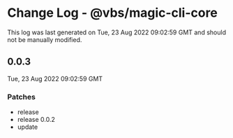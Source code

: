 # Change Log - @vbs/magic-cli-core

This log was last generated on Tue, 23 Aug 2022 09:02:59 GMT and should not be manually modified.

## 0.0.3
Tue, 23 Aug 2022 09:02:59 GMT

### Patches

- release
- release 0.0.2
- update

